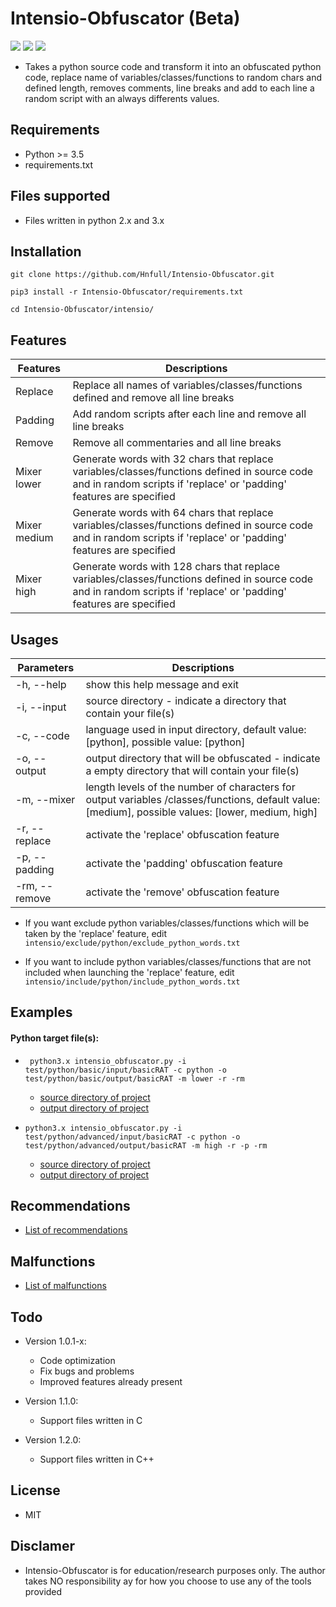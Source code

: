 # Intensio-Obfuscator (Beta)

![](https://img.shields.io/badge/Python->=3.5-blue.svg)
![](https://img.shields.io/badge/Version-1.0.2-green.svg)
![](https://img.shields.io/badge/Licence-MIT-red.svg)

- Takes a python source code and transform it into an obfuscated python code, replace name of variables/classes/functions to random chars and defined length, removes comments, line breaks and add to each line a random script with an always differents values.

## Requirements
- Python >= 3.5
- requirements.txt

## Files supported
- Files written in python 2.x and 3.x 

## Installation
`git clone https://github.com/Hnfull/Intensio-Obfuscator.git`

`pip3 install -r Intensio-Obfuscator/requirements.txt`

`cd Intensio-Obfuscator/intensio/`

## Features
| Features | Descriptions |
| ------ | ------ |
| Replace | Replace all names of variables/classes/functions defined and remove all line breaks |
| Padding | Add random scripts after each line and remove all line breaks |
| Remove | Remove all commentaries and all line breaks |
| Mixer lower | Generate words with 32 chars that replace variables/classes/functions defined in source code and in random scripts if 'replace' or 'padding' features are specified |
| Mixer medium | Generate words with 64 chars that replace variables/classes/functions defined in source code and in random scripts if 'replace' or 'padding' features are specified|
| Mixer high | Generate words with 128 chars that replace variables/classes/functions defined in source code and in random scripts if 'replace' or 'padding' features are specified |

## Usages
| Parameters | Descriptions |
| ------ | ------ |
| -h, --help | show this help message and exit |
| -i, --input  | source directory - indicate a directory that contain your file(s) |
| -c, --code | language used in input directory, default value: [python], possible value: [python] |
| -o, --output | output directory that will be obfuscated - indicate a empty directory that will contain your file(s) |
| -m, --mixer | length levels of the number of characters  for output variables /classes/functions, default value: [medium], possible values: [lower, medium, high] |
| -r, --replace | activate the 'replace' obfuscation feature |
| -p, --padding | activate the 'padding' obfuscation feature |
| -rm, --remove | activate the 'remove' obfuscation feature |

- If you want exclude python variables/classes/functions which will be taken by the 'replace' feature, edit `intensio/exclude/python/exclude_python_words.txt`

- If you want to include python variables/classes/functions that are not included when launching the 'replace' feature, edit `intensio/include/python/include_python_words.txt`

## Examples
#### Python target file(s):
- ` python3.x intensio_obfuscator.py -i test/python/basic/input/basicRAT -c python -o test/python/basic/output/basicRAT -m lower -r -rm`
    - [source directory of project](https://github.com/Hnfull/Intensio-Obfuscator/tree/master/intensio/test/python/basic/input/basicRAT)
    - [output directory of project](https://github.com/Hnfull/Intensio-Obfuscator/tree/master/intensio/test/python/basic/output/basicRAT)

- `python3.x intensio_obfuscator.py -i test/python/advanced/input/basicRAT -c python -o test/python/advanced/output/basicRAT -m high -r -p -rm`
    - [source directory of project](https://github.com/Hnfull/Intensio-Obfuscator/tree/master/intensio/test/python/advanced/input/basicRAT)
    - [output directory of project](https://github.com/Hnfull/Intensio-Obfuscator/tree/master/intensio/test/python/advanced/output/basicRAT)
 
## Recommendations
- [List of recommendations](https://github.com/Hnfull/Intensio-Obfuscator/blob/master/docs/recommendations.md)

## Malfunctions
- [List of malfunctions](https://github.com/Hnfull/Intensio-Obfuscator/blob/master/docs/malfunctions.md)

## Todo
- Version 1.0.1-x:
    - Code optimization
    - Fix bugs and problems
    - Improved features already present

- Version 1.1.0:
    - Support files written in C
    
- Version 1.2.0:
    - Support files written in C++

## License
- MIT

## Disclamer
- Intensio-Obfuscator is for education/research purposes only. The author takes NO responsibility ay for how you choose to use any of the tools provided
